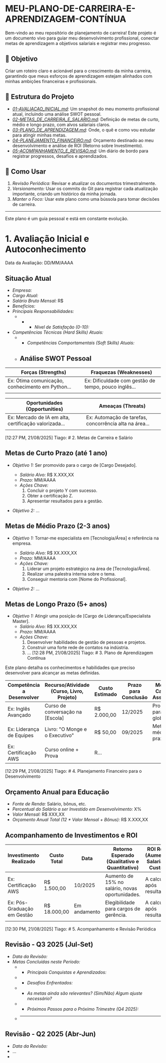 # MEU-PLANO-DE-CARREIRA-E-APRENDIZAGEM-CONTÍNUA
Bem-vindo ao meu repositório de planejamento de carreira! Este projeto é um documento vivo para guiar meu desenvolvimento profissional, conectar metas de aprendizagem a objetivos salariais e registrar meu progresso.

## 🎯 Objetivo

Criar um roteiro claro e acionável para o crescimento da minha carreira, garantindo que meus esforços de aprendizagem estejam alinhados com minhas ambições financeiras e profissionais.

## 📂 Estrutura do Projeto

* *[01-AVALIACAO_INICIAL.md](./01-AVALIACAO_INICIAL.md):* Um snapshot do meu momento profissional atual, incluindo uma análise SWOT pessoal.
* *[02-METAS_DE_CARREIRA_E_SALARIO.md](./02-METAS_DE_CARREIRA_E_SALARIO.md):* Definição de metas de curto, médio e longo prazo, com alvos salariais claros.
* *[03-PLANO_DE_APRENDIZAGEM.md](./03-PLANO_DE_APRENDIZAGEM.md):* Onde, o quê e como vou estudar para atingir minhas metas.
* *[04-PLANEJAMENTO_FINANCEIRO.md](./04-PLANEJAMENTO_FINANCEIRO.md):* Orçamento destinado ao meu desenvolvimento e análise de ROI (Retorno sobre Investimento).
* *[05-ACOMPANHAMENTO_E_REVISAO.md](./05-ACOMPANHAMENTO_E_REVISAO.md):* Um diário de bordo para registrar progressos, desafios e aprendizados.

## 🚀 Como Usar

1.  *Revisão Periódica:* Revisar e atualizar os documentos trimestralmente.
2.  *Versionamento:* Usar os commits do Git para registrar cada atualização importante, criando um histórico da minha jornada.
3.  *Manter o Foco:* Usar este plano como uma bússola para tomar decisões de carreira.

---
Este plano é um guia pessoal e está em constante evolução.
# 1. Avaliação Inicial e Autoconhecimento

Data da Avaliação: DD/MM/AAAA

## Situação Atual

* *Empresa:*
* *Cargo Atual:*
* *Salário Bruto Mensal:* R$
* *Benefícios:*
* *Principais Responsabilidades:*
    * * * *Nível de Satisfação (0-10):*
* *Competências Técnicas (Hard Skills) Atuais:*
    * * *Competências Comportamentais (Soft Skills) Atuais:*
    * ## Análise SWOT Pessoal

| Forças (Strengths)                                  | Fraquezas (Weaknesses)                              |
| --------------------------------------------------- | --------------------------------------------------- |
| Ex: Ótima comunicação, conhecimento em Python... | Ex: Dificuldade com gestão de tempo, pouco inglês... |
|                                                     |                                                     |

| Oportunidades (Opportunities)                         | Ameaças (Threats)                                       |
| ----------------------------------------------------- | ------------------------------------------------------- |
| Ex: Mercado de IA em alta, certificação valorizada... | Ex: Automação de tarefas, concorrência alta na área... |
|                                                       |                                                         |
[12:27 PM, 21/08/2025] Tiago: # 2. Metas de Carreira e Salário

## Metas de Curto Prazo (até 1 ano)

* *Objetivo 1:* Ser promovido para o cargo de [Cargo Desejado].
    * *Salário Alvo:* R$ X.XXX,XX
    * *Prazo:* MM/AAAA
    * *Ações Chave:*
        1.  Concluir o projeto Y com sucesso.
        2.  Obter a certificação Z.
        3.  Apresentar resultados para a gestão.

* *Objetivo 2:* ...

## Metas de Médio Prazo (2-3 anos)

* *Objetivo 1:* Tornar-me especialista em [Tecnologia/Área] e referência na empresa.
    * *Salário Alvo:* R$ XX.XXX,XX
    * *Prazo:* MM/AAAA
    * *Ações Chave:*
        1.  Liderar um projeto estratégico na área de [Tecnologia/Área].
        2.  Realizar uma palestra interna sobre o tema.
        3.  Conseguir mentoria com [Nome do Profissional].

* *Objetivo 2:* ...

## Metas de Longo Prazo (5+ anos)

* *Objetivo 1:* Atingir uma posição de [Cargo de Liderança/Especialista Master].
    * *Salário Alvo:* R$ XX.XXX,XX
    * *Prazo:* MM/AAAA
    * *Ações Chave:*
        1.  Desenvolver habilidades de gestão de pessoas e projetos.
        2.  Construir uma forte rede de contatos na indústria.
        3.  ...
[12:28 PM, 21/08/2025] Tiago: # 3. Plano de Aprendizagem Contínua

Este plano detalha os conhecimentos e habilidades que preciso desenvolver para alcançar as metas definidas.

| Competência a Desenvolver    | Recurso/Atividade (Curso, Livro, Projeto) | Custo Estimado | Prazo para Conclusão | Meta de Carreira Associada     | Status      |
| ---------------------------- | ----------------------------------------- | -------------- | -------------------- | ------------------------------ | ----------- |
| Ex: Inglês Avançado | Curso de conversação na [Escola] | R$ 2.000,00 | 12/2025 | Promoção para cargo global | Em Andamento|
| Ex: Liderança de Equipes | Livro: "O Monge e o Executivo" | R$ 50,00 | 09/2025 | Meta de médio prazo | A Fazer     |
| Ex: Certificação AWS | Curso online + Prova | R…
[12:29 PM, 21/08/2025] Tiago: # 4. Planejamento Financeiro para o Desenvolvimento

## Orçamento Anual para Educação

* *Fonte de Renda:* Salário, bônus, etc.
* *Percentual do Salário a ser Investido em Desenvolvimento:* X%
* *Valor Mensal:* R$ XXX,XX
* *Orçamento Anual Total (12 * Valor Mensal + Bônus):* R$ X.XXX,XX

## Acompanhamento de Investimentos e ROI

| Investimento Realizado           | Custo Total | Data       | Retorno Esperado (Qualitativo e Quantitativo)            | ROI Real (Aumento Salarial / Custo) |
| -------------------------------- | ----------- | ---------- | -------------------------------------------------------- | ----------------------------------- |
| Ex: Certificação AWS | R$ 1.500,00 | 10/2025 | Aumento de 15% no salário, novas oportunidades. | A calcular após resultado |
| Ex: Pós-Graduação em Gestão | R$ 18.000,00| Em andamento| Elegibilidade para cargos de gerência. | A calcular após resultado |
|                                  |             |            |                                                          |                                     |
[12:30 PM, 21/08/2025] Tiago: # 5. Acompanhamento e Revisão Periódica

## Revisão - Q3 2025 (Jul-Set)

* *Data da Revisão:*
* *Metas Concluídas neste Período:*
    * * *Principais Conquistas e Aprendizados:*
    * * *Desafios Enfrentados:*
    * * *As metas ainda são relevantes? (Sim/Não) Algum ajuste necessário?*
    * * *Próximos Passos para o Próximo Trimestre (Q4 2025):*
    * ---

## Revisão - Q2 2025 (Abr-Jun)

* *Data da Revisão:*
* ...
*
